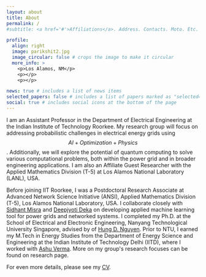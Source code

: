 ```yaml
---
layout: about
title: About
permalink: /
#subtitle: <a href='#'>Affiliations</a>. Address. Contacts. Moto. Etc.

profile:
  align: right
  image: parikshit2.jpg
  image_circular: false # crops the image to make it circular
  more_info: >
    <p>Los Alamos, NM</p>
    <p></p>
    <p></p>

news: true # includes a list of news items
selected_papers: false # includes a list of papers marked as "selected={true}"
social: true # includes social icons at the bottom of the page
---
```


I am an Assistant Professor in the Department of Electrical Engineering at the Indian Institute of Technology Roorkee. My research group will focus on addressing probabilistic challenges in electrical energy grids using $$AI+Optimization+Physics$$. Additionally, we will explore the potential of quantum computing to solve various computational problems, both within the power grid and in broader engineering applications. I am also an Affiliate Guest Researcher with the Applied Mathematics Division (T-5) at Los Alamos National Laboratory (LANL), USA.


Before joining IIT Roorkee, I was a Postdoctoral Research Associate at Advanced Network Science Initiative (ANSI), Applied Mathematics Division (T-5), Los Alamos National Laboratory, USA. I collaborate closely with [Sidhant Misra](https://sidhantmisra.github.io) and [Deepjyoti Deka](https://www.linkedin.com/in/deepjyoti-deka-8a44388/) on developing applied machine learning tool for power grids and networked systems. I completed my Ph.D. at the School of Electrical and Electronic Engineering, Nanyang Technological University Singapore, advised by of [Hung D. Nguyen](https://scholar.google.com.vn/citations?hl=en&user=jG-MRH8AAAAJ&view_op=list_works&sortby=pubdate). Prior to NTU, I earned my M.Tech in Energy Studies from the Department of Energy Science and Engineering at the Indian Institute of Technology Delhi (IITD), where I worked with [Ashu Verma](https://abudhabi.iitd.ac.in/averma). More on my group's research focuses can be found on research page.


For even more details, please see my [CV](/assets/pdf/Parikshit_CV.pdf). 


